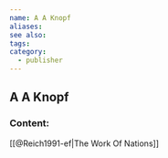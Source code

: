 ```yaml
---
name: A A Knopf
aliases:
see also:
tags:
category:
  - publisher
---
```


## A A Knopf

### Content:
[[@Reich1991-ef|The Work Of Nations]]